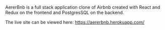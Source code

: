 AererBnb is a full stack application clone of Airbnb created with React and Redux on the frontend and PostgresSQL on the backend.

The live site can be viewed here: https://aererbnb.herokuapp.com/
